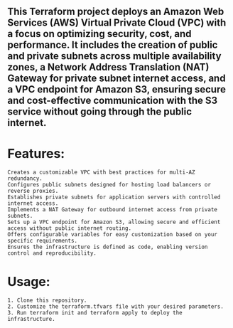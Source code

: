 ## This Terraform project deploys an Amazon Web Services (AWS) Virtual Private Cloud (VPC) with a focus on optimizing security, cost, and performance. It includes the creation of public and private subnets across multiple availability zones, a Network Address Translation (NAT) Gateway for private subnet internet access, and a VPC endpoint for Amazon S3, ensuring secure and cost-effective communication with the S3 service without going through the public internet.

# Features:

    Creates a customizable VPC with best practices for multi-AZ redundancy.
    Configures public subnets designed for hosting load balancers or reverse proxies.
    Establishes private subnets for application servers with controlled internet access.
    Implements a NAT Gateway for outbound internet access from private subnets.
    Sets up a VPC endpoint for Amazon S3, allowing secure and efficient access without public internet routing.
    Offers configurable variables for easy customization based on your specific requirements.
    Ensures the infrastructure is defined as code, enabling version control and reproducibility.

# Usage:

    1. Clone this repository.
    2. Customize the terraform.tfvars file with your desired parameters.
    3. Run terraform init and terraform apply to deploy the infrastructure.
